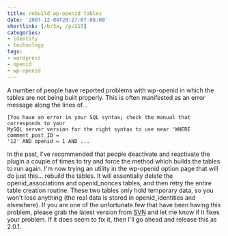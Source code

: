 ```yaml
---
title: rebuild wp-openid tables
date: '2007-12-04T20:27:07-08:00'
shortlink: [/b/3a, /p/215]
categories:
- identity
- technology
tags:
- wordpress
- openid
- wp-openid
---
```

A number of people have reported problems with wp-openid in which the tables are not being built properly.  This is
often manifested as an error message along the lines of...

    [You have an error in your SQL syntax; check the manual that corresponds to your 
    MySQL server version for the right syntax to use near 'WHERE comment_post_ID = 
    '12' AND openid = 1 AND ...

In the past, I've recommended that people deactivate and reactivate the plugin a couple of times to try and force the
method which builds the tables to run again.  I'm now trying an utility in the wp-openid option page that will do just
this... rebuild the tables.  It will essentially delete the openid_associations and openid_nonces tables, and then retry
the entire table creation routine.  These two tables only hold temporary data, so you won't lose anything (the real data
is stored in openid_identities and elsewhere).  If you are one of the unfortunate few that have been having this
problem, please grab the latest version from [SVN][] and let me know if it fixes your problem.  If it does seem to fix
it, then I'll go ahead and release this as 2.0.1.

[SVN]: http://svn.wp-plugins.org/openid/trunk/
